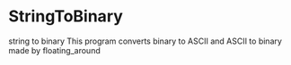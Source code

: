 # StringToBinary
string to binary
This program converts binary to ASCII and ASCII to binary
made by floating_around
